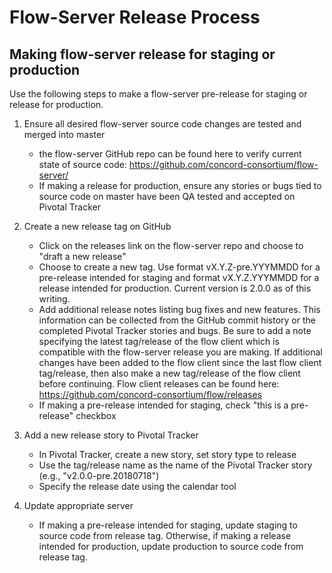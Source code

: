 # Flow-Server Release Process

## Making flow-server release for staging or production
Use the following steps to make a flow-server pre-release for staging or release for production.

1. Ensure all desired flow-server source code changes are tested and merged into master
   * the flow-server GitHub repo can be found here to verify current state of source code: https://github.com/concord-consortium/flow-server/
   * If making a release for production, ensure any stories or bugs tied to source code on master have been QA tested and accepted on Pivotal Tracker


2. Create a new release tag on GitHub 
   * Click on the releases link on the flow-server repo and choose to "draft a new release"
   * Choose to create a new tag.  Use format vX.Y.Z-pre.YYYMMDD for a pre-release intended for staging and format vX.Y.Z.YYYMMDD for a release intended for production. Current version is 2.0.0 as of this writing.
   * Add additional release notes listing bug fixes and new features.  This information can be collected from the GitHub commit history or the completed Pivotal Tracker stories and bugs.  Be sure to add a note specifying the latest tag/release of the flow client which is compatible with the flow-server release you are making.  If additional changes have been added to the flow client since the last flow client tag/release, then also make a new tag/release of the flow client before continuing.  Flow client releases can be found here:
   https://github.com/concord-consortium/flow/releases
   * If making a pre-release intended for staging, check "this is a pre-release" checkbox

   
3. Add a new release story to Pivotal Tracker
   * In Pivotal Tracker, create a new story, set story type to release
   * Use the tag/release name as the name of the Pivotal Tracker story (e.g., "v2.0.0-pre.20180718") 
   * Specify the release date using the calendar tool 

   
4. Update appropriate server
   * If making a pre-release intended for staging, update staging to source code from release tag.  Otherwise, if making a release intended for production, update production to source code from release tag.
